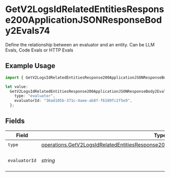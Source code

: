 # GetV2LogsIdRelatedEntitiesResponse200ApplicationJSONResponseBody2Evals74

Define the relationship between an evaluator and an entity. Can be LLM Evals, Code Evals or HTTP Evals

## Example Usage

```typescript
import { GetV2LogsIdRelatedEntitiesResponse200ApplicationJSONResponseBody2Evals74 } from "orq-poc-typescript-multi-env-version/models/operations";

let value:
  GetV2LogsIdRelatedEntitiesResponse200ApplicationJSONResponseBody2Evals74 = {
    type: "evaluator",
    evaluatorId: "36ad105b-371c-4aee-ab8f-f6189fc2f5e9",
  };
```

## Fields

| Field                                                                                                                                                                                              | Type                                                                                                                                                                                               | Required                                                                                                                                                                                           | Description                                                                                                                                                                                        |
| -------------------------------------------------------------------------------------------------------------------------------------------------------------------------------------------------- | -------------------------------------------------------------------------------------------------------------------------------------------------------------------------------------------------- | -------------------------------------------------------------------------------------------------------------------------------------------------------------------------------------------------- | -------------------------------------------------------------------------------------------------------------------------------------------------------------------------------------------------- |
| `type`                                                                                                                                                                                             | [operations.GetV2LogsIdRelatedEntitiesResponse200ApplicationJSONResponseBody2Evals74Type](../../models/operations/getv2logsidrelatedentitiesresponse200applicationjsonresponsebody2evals74type.md) | :heavy_check_mark:                                                                                                                                                                                 | N/A                                                                                                                                                                                                |
| `evaluatorId`                                                                                                                                                                                      | *string*                                                                                                                                                                                           | :heavy_check_mark:                                                                                                                                                                                 | The id of the resource                                                                                                                                                                             |